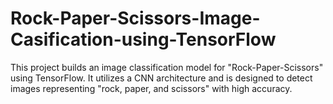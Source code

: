 # Rock-Paper-Scissors-Image-Casification-using-TensorFlow
This project builds an image classification model for "Rock-Paper-Scissors" using TensorFlow. It utilizes a CNN architecture and is designed to detect images representing "rock, paper, and scissors" with high accuracy.
